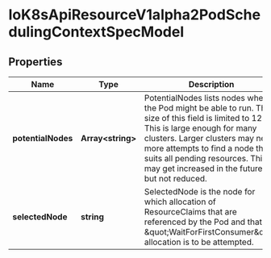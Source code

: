 # IoK8sApiResourceV1alpha2PodSchedulingContextSpecModel

## Properties

Name | Type | Description | Notes
------------ | ------------- | ------------- | -------------
**potentialNodes** | **Array&lt;string&gt;** | PotentialNodes lists nodes where the Pod might be able to run.  The size of this field is limited to 128. This is large enough for many clusters. Larger clusters may need more attempts to find a node that suits all pending resources. This may get increased in the future, but not reduced. | [optional] [default to undefined]
**selectedNode** | **string** | SelectedNode is the node for which allocation of ResourceClaims that are referenced by the Pod and that use \&quot;WaitForFirstConsumer\&quot; allocation is to be attempted. | [optional] [default to undefined]


